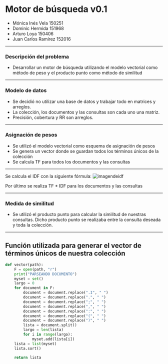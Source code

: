 # Motor de búsqueda v0.1

- Mónica Inés Vela     150251
- Dominic Hermida      151968
- Arturo Loya          150406
- Juan Carlos Ramírez	 152016

---

### Descripción del problema

- Desarrollar un motor de búsqueda utilizando el modelo vectorial como método de peso y el producto punto como método de similitud

---

### Modelo de datos

- Se decidió no utilizar una base de datos y trabajar todo en matrices y arreglos.
- La colección, los documentos y las consultas son cada uno una matriz.
- Precisión, cobertura y RR son arreglos.

---

### Asignación de pesos

- Se utilizó el modelo vectorial como esquema de asignación de pesos
- Se genera un vector donde se guardan todos los términos únicos de la colección
- Se calcula TF para todos los documentos y las consultas

---

Se calcula el IDF con la siguiente fórmula: 
![imagendeidf](https://raw.githubusercontent.com/monicavelaje/BuscadorRI/master/idf.PNG)

Por último se realiza TF * IDF para los documentos y las consultas

---

### Medida de similitud

- Se utilizó el producto punto para calcular la similitud de nuestras consultas. Dicho producto punto se realizaba entre la consulta deseada y toda la colección.

---

## Función utilizada para generar el vector de términos únicos de nuestra colección

```python
def vector(path):
    F = open(path, "r")
    print("PARSEANDO DOCUMENTO")
    myset = set()
    largo = 0
    for document in F:
        document = document.replace(".I", " ")
        document = document.replace(".", " ")
        document = document.replace(";", " ")
        document = document.replace(",", " ")
        document = document.replace(":", " ")
        document = document.replace("(", " ")
        document = document.replace(")", " ")
        lista = document.split()
        largo = len(lista)
        for i in range(largo):
            myset.add(lista[i])
    lista = list(myset)
    lista.sort()

    return lista
  ```  
